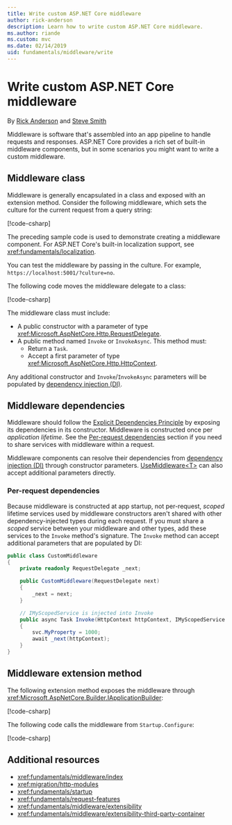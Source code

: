 ```yaml
---
title: Write custom ASP.NET Core middleware
author: rick-anderson
description: Learn how to write custom ASP.NET Core middleware.
ms.author: riande
ms.custom: mvc
ms.date: 02/14/2019
uid: fundamentals/middleware/write
---
```

# Write custom ASP.NET Core middleware

By [Rick Anderson](https://twitter.com/RickAndMSFT) and [Steve Smith](https://ardalis.com/)

Middleware is software that's assembled into an app pipeline to handle requests and responses. ASP.NET Core provides a rich set of built-in middleware components, but in some scenarios you might want to write a custom middleware.

## Middleware class

Middleware is generally encapsulated in a class and exposed with an extension method. Consider the following middleware, which sets the culture for the current request from a query string:

[!code-csharp[](index/snapshot/Culture/StartupCulture.cs?name=snippet1)]

The preceding sample code is used to demonstrate creating a middleware component. For ASP.NET Core's built-in localization support, see <xref:fundamentals/localization>.

You can test the middleware by passing in the culture. For example, `https://localhost:5001/?culture=no`.

The following code moves the middleware delegate to a class:

[!code-csharp[](index/snapshot/Culture/RequestCultureMiddleware.cs)]

The middleware class must include:

* A public constructor with a parameter of type <xref:Microsoft.AspNetCore.Http.RequestDelegate>.
* A public method named `Invoke` or `InvokeAsync`. This method must:
  * Return a `Task`.
  * Accept a first parameter of type <xref:Microsoft.AspNetCore.Http.HttpContext>.
  
Any additional constructor and `Invoke`/`InvokeAsync` parameters will be populated by [dependency injection (DI)](xref:fundamentals/dependency-injection).

## Middleware dependencies

Middleware should follow the [Explicit Dependencies Principle](/dotnet/standard/modern-web-apps-azure-architecture/architectural-principles#explicit-dependencies) by exposing its dependencies in its constructor. Middleware is constructed once per *application lifetime*. See the [Per-request dependencies](#per-request-dependencies) section if you need to share services with middleware within a request.

Middleware components can resolve their dependencies from [dependency injection (DI)](xref:fundamentals/dependency-injection) through constructor parameters. [UseMiddleware&lt;T&gt;](/dotnet/api/microsoft.aspnetcore.builder.usemiddlewareextensions.usemiddleware#Microsoft_AspNetCore_Builder_UseMiddlewareExtensions_UseMiddleware_Microsoft_AspNetCore_Builder_IApplicationBuilder_System_Type_System_Object___) can also accept additional parameters directly.

### Per-request dependencies

Because middleware is constructed at app startup, not per-request, *scoped* lifetime services used by middleware constructors aren't shared with other dependency-injected types during each request. If you must share a *scoped* service between your middleware and other types, add these services to the `Invoke` method's signature. The `Invoke` method can accept additional parameters that are populated by DI:

```csharp
public class CustomMiddleware
{
    private readonly RequestDelegate _next;

    public CustomMiddleware(RequestDelegate next)
    {
        _next = next;
    }

    // IMyScopedService is injected into Invoke
    public async Task Invoke(HttpContext httpContext, IMyScopedService svc)
    {
        svc.MyProperty = 1000;
        await _next(httpContext);
    }
}
```

## Middleware extension method

The following extension method exposes the middleware through <xref:Microsoft.AspNetCore.Builder.IApplicationBuilder>:

[!code-csharp[](index/snapshot/Culture/RequestCultureMiddlewareExtensions.cs)]

The following code calls the middleware from `Startup.Configure`:

[!code-csharp[](index/snapshot/Culture/Startup.cs?name=snippet1&highlight=5)]

## Additional resources

* <xref:fundamentals/middleware/index>
* <xref:migration/http-modules>
* <xref:fundamentals/startup>
* <xref:fundamentals/request-features>
* <xref:fundamentals/middleware/extensibility>
* <xref:fundamentals/middleware/extensibility-third-party-container>
